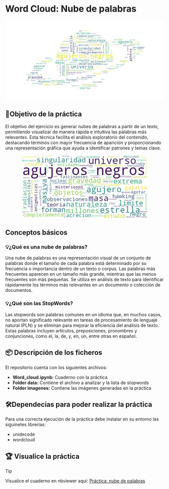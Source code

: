 # Word Cloud: Nube de palabras

<p align="center">
    <img src="Cuaderno/recursos/imagenes/nube_plantilla.jpg" />
</p>

## 📌Objetivo de la práctica
El objetivo del ejercicio es generar nubes de palabras a partir de un texto, permitiendo visualizar de manera rápida e intuitiva las palabras más relevantes. Esta técnica facilita el análisis exploratorio del contenido, destacando términos con mayor frecuencia de aparición y proporcionando una representación gráfica que ayuda a identificar patrones y temas clave.

<p align="center">
    <img src="Cuaderno/recursos/imagenes/nube.jpg" />
</p>

## Conceptos básicos
### 💡¿Qué es una nube de palabras?
Una nube de palabras es una representación visual de un conjunto de palabras donde el tamaño de cada palabra está determinado por su frecuencia o importancia dentro de un texto o corpus. Las palabras más frecuentes aparecen en un tamaño más grande, mientras que las menos frecuentes son más pequeñas. Se utiliza en análisis de texto para identificar rápidamente los términos más relevantes en un documento o colección de documentos.

### 💡¿Qué son las StopWords?
Las stopwords son palabras comunes en un idioma que, en muchos casos, no aportan significado relevante en tareas de procesamiento de lenguaje natural (PLN) y se eliminan para mejorar la eficiencia del análisis de texto. Estas palabras incluyen artículos, preposiciones, pronombres y conjunciones, como el, la, de, y, en, un, entre otras en español.

## 📦 Descripción de los ficheros
El repositorio cuenta con los siguientes archivos:
- **Word_cloud.ipynb:** Cuaderno con la práctica
- **Folder data:** Contiene el archivo a analizar y la lista de stopwords
- **Folder imagenes:** Contiene las imágenes generadas en la práctica

## 🛠️Dependecias para poder realizar la práctica
Para una correcta ejecución de la práctica debe instalar en su entorno las siguinetes librerías:
- unidecode
- wordcloud

## 🏆 Visualice la práctica
> [!TIP]
> Visualice el cuaderno en nbviewer aquí: [Práctica: nube de palabras](https://nbviewer.org/github/jgcarrillo0/WordCloud_Practica/blob/main/Cuaderno/Word_cloud.ipynb)


